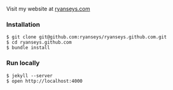 Visit my website at [ryanseys.com](http://ryanseys.com)

### Installation

```
$ git clone git@github.com:ryanseys/ryanseys.github.com.git
$ cd ryanseys.github.com
$ bundle install
```

### Run locally

```
$ jekyll --server
$ open http://localhost:4000
```
